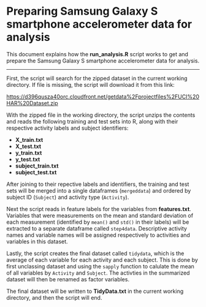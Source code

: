 Preparing Samsung Galaxy S smartphone accelerometer data for analysis
========================================================

This document explains how the **run_analysis.R** script works to get and
prepare the Samsung Galaxy S smartphone accelerometer data for analysis.  

----------

First, the script will search for the zipped dataset in the current working
directory. If file is missing, the script will download it from this link:

https://d396qusza40orc.cloudfront.net/getdata%2Fprojectfiles%2FUCI%20HAR%20Dataset.zip

With the zipped file in the working directory, the script unzips the contents and
reads the following training and test sets into R, along with their respective
activity labels and subject identifiers:
* **X_train.txt**
* **X_test.txt**
* **y_train.txt**
* **y_test.txt**
* **subject_train.txt**
* **subject_test.txt**

After joining to their repective labels and identifiers, the training and test
sets will be merged into a single dataframes (`mergeddata`) and ordered by subject
ID (`Subject`) and activity type (`Activity`). 

Next the script reads in feature labels for the variables from **features.txt**.
Variables that were measurements on the mean and standard deviation of each 
measurement (identified by `mean()` and `std()` in their labels) will be 
extracted to a separate dataframe called `step4data`. 
Descriptive activity names and variable names will be assigned respectively to 
activities and variables in this dataset.

Lastly, the script creates the final dataset called `tidydata`, which is the 
average of each variable for each activity and each subject.
This is done by first unclassing dataset and using the `sapply` function to
calulate the mean of all variables by `Activity` and `Subject`. 
The activties in the summarized dataset will then be renamed as factor variables. 

The final dataset will be written to **TidyData.txt** in the current working 
directory, and then the script will end.
